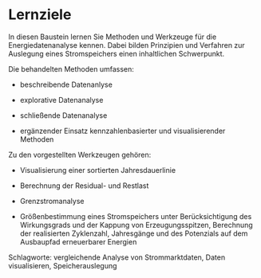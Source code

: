 # Lernziele
In diesen Baustein lernen Sie Methoden und Werkzeuge für die Energiedatenanalyse kennen. Dabei bilden Prinzipien und Verfahren zur Auslegung eines Stromspeichers einen inhaltlichen Schwerpunkt.

Die behandelten Methoden umfassen:

  - beschreibende Datenanlyse

  - explorative Datenanalyse

  - schließende Datenanalyse

  - ergänzender Einsatz kennzahlenbasierter und visualisierender Methoden

Zu den vorgestellten Werkzeugen gehören:

- Visualisierung einer sortierten Jahresdauerlinie

- Berechnung der Residual- und Restlast

- Grenzstromanalyse

- Größenbestimmung eines Stromspeichers unter Berücksichtigung des Wirkungsgrads und der Kappung von Erzeugungsspitzen, Berechnung der realisierten Zyklenzahl, Jahresgänge und des Potenzials auf dem Ausbaupfad erneuerbarer Energien

Schlagworte: vergleichende Analyse von Strommarktdaten, Daten visualisieren, Speicherauslegung

